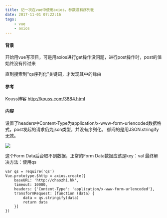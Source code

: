 ```yaml
---
title: 记一次在vue中使用axios，参数没有序列化
date: 2017-11-01 07:22:16
tags:
    - vue 
    - axios
---
```


#### 背景

开始用vue写项目，可是用axios进行get操作没问题，进行post操作时，post的值始终没有传过来

直到搜索到“qs序列化”关键词，才发现其中的缘由

#### 参考

Kouss博客 http://kouss.com/3884.html

#### 内容

设置了headers中Content-Type为application/x-www-form-urlencoded数据格式，post发起的请求仍为json类型，并没有序列化。
郁闷的是用JSON.stringify无效。

<img src="http://s.kouss.com/wp-content/uploads/2017/01/f413b81288.png">

这个Form Data后台取不到数据，正常的Form Data数据应该是key：val
最终解决方法：使用qs

```
var qs = require('qs')
Vue.prototype.$http = axios.create({
    baseURL: 'http://chaozhi.hk',
    timeout: 10000,
    headers: {'Content-Type': 'application/x-www-form-urlencoded'},
    transformRequest: [function (data) {
        data = qs.stringify(data)
        return data
    }]
})
```